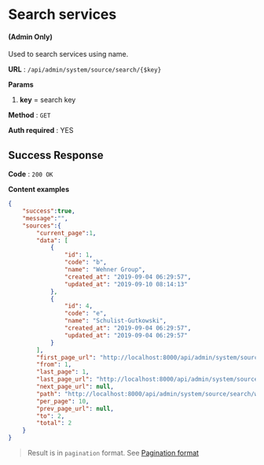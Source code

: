 # Search services

#### (**Admin Only**)

Used to search services using name.

**URL** : `/api/admin/system/source/search/{$key}`

**Params**
1. **key** = search key

**Method** : `GET`

**Auth required** : YES

## Success Response

**Code** : `200 OK`

**Content examples**

```json
{
    "success":true,
    "message":"",
    "sources":{
        "current_page":1,
        "data": [
            {
                "id": 1,
                "code": "b",
                "name": "Wehner Group",
                "created_at": "2019-09-04 06:29:57",
                "updated_at": "2019-09-10 08:14:13"
            },
            {
                "id": 4,
                "code": "e",
                "name": "Schulist-Gutkowski",
                "created_at": "2019-09-04 06:29:57",
                "updated_at": "2019-09-04 06:29:57"
            }
        ],
        "first_page_url": "http://localhost:8000/api/admin/system/source/search/w?page=1",
        "from": 1,
        "last_page": 1,
        "last_page_url": "http://localhost:8000/api/admin/system/source/search/w?page=1",
        "next_page_url": null,
        "path": "http://localhost:8000/api/admin/system/source/search/w",
        "per_page": 10,
        "prev_page_url": null,
        "to": 2,
        "total": 2
    }
}
```

> Result is in `pagination` format. See [Pagination format](../../helper/pagination.md)
